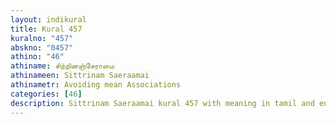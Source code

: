 ```yaml
---
layout: indikural
title: Kural 457
kuralno: "457"
abskno: "0457"
athino: "46"
athiname: சிற்றினஞ்சேராமை
athinameen: Sittrinam Saeraamai
athinametr: Avoiding mean Associations
categories: [46]
description: Sittrinam Saeraamai kural 457 with meaning in tamil and english 
---
```


